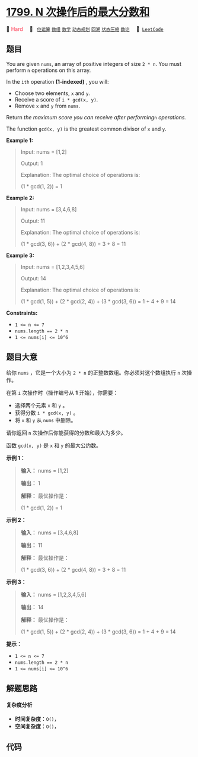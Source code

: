 # [1799. N 次操作后的最大分数和](https://leetcode.com/problems/maximize-score-after-n-operations)

🔴 <font color=#ff334b>Hard</font>&emsp; 🔖&ensp; [`位运算`](/leetcode-js/outline/tag/bit-manipulation.md) [`数组`](/leetcode-js/outline/tag/array.md) [`数学`](/leetcode-js/outline/tag/math.md) [`动态规划`](/leetcode-js/outline/tag/dynamic-programming.md) [`回溯`](/leetcode-js/outline/tag/backtracking.md) [`状态压缩`](/leetcode-js/outline/tag/bitmask.md) [`数论`](/leetcode-js/outline/tag/number-theory.md)&emsp; 🔗&ensp;[`LeetCode`](https://leetcode.com/problems/maximize-score-after-n-operations)

## 题目

You are given `nums`, an array of positive integers of size `2 * n`. You must
perform `n` operations on this array.

In the `ith` operation **(1-indexed)** , you will:

  * Choose two elements, `x` and `y`.
  * Receive a score of `i * gcd(x, y)`.
  * Remove `x` and `y` from `nums`.

Return _the maximum score you can receive after performing_`n` _operations._

The function `gcd(x, y)` is the greatest common divisor of `x` and `y`.



**Example 1:**

> Input: nums = [1,2]
> 
> Output: 1
> 
> Explanation:  The optimal choice of operations is:
> 
> (1 * gcd(1, 2)) = 1

**Example 2:**

> Input: nums = [3,4,6,8]
> 
> Output: 11
> 
> Explanation:  The optimal choice of operations is:
> 
> (1 * gcd(3, 6)) + (2 * gcd(4, 8)) = 3 + 8 = 11

**Example 3:**

> Input: nums = [1,2,3,4,5,6]
> 
> Output: 14
> 
> Explanation:  The optimal choice of operations is:
> 
> (1 * gcd(1, 5)) + (2 * gcd(2, 4)) + (3 * gcd(3, 6)) = 1 + 4 + 9 = 14

**Constraints:**

  * `1 <= n <= 7`
  * `nums.length == 2 * n`
  * `1 <= nums[i] <= 10^6`


## 题目大意

给你 `nums` ，它是一个大小为 `2 * n` 的正整数数组。你必须对这个数组执行 `n` 次操作。

在第 `i` 次操作时（操作编号从 **1** 开始），你需要：

  * 选择两个元素 `x` 和 `y` 。
  * 获得分数 `i * gcd(x, y)` 。
  * 将 `x` 和 `y` 从 `nums` 中删除。

请你返回 `n` 次操作后你能获得的分数和最大为多少。

函数 `gcd(x, y)` 是 `x` 和 `y` 的最大公约数。

**示例 1：**

> 
> 
> 
> 
> 
> **输入：** nums = [1,2]
> 
> **输出：** 1
> 
> **解释：** 最优操作是：
> 
> (1 * gcd(1, 2)) = 1
> 
> 

**示例 2：**

> 
> 
> 
> 
> 
> **输入：** nums = [3,4,6,8]
> 
> **输出：** 11
> 
> **解释：** 最优操作是：
> 
> (1 * gcd(3, 6)) + (2 * gcd(4, 8)) = 3 + 8 = 11
> 
> 

**示例 3：**

> 
> 
> 
> 
> 
> **输入：** nums = [1,2,3,4,5,6]
> 
> **输出：** 14
> 
> **解释：** 最优操作是：
> 
> (1 * gcd(1, 5)) + (2 * gcd(2, 4)) + (3 * gcd(3, 6)) = 1 + 4 + 9 = 14
> 
> 

**提示：**

  * `1 <= n <= 7`
  * `nums.length == 2 * n`
  * `1 <= nums[i] <= 10^6`


## 解题思路

#### 复杂度分析

- **时间复杂度**：`O()`，
- **空间复杂度**：`O()`，

## 代码

```javascript

```